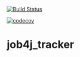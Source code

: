 [![Build Status](https://travis-ci.com/tutbora/job4j_tracker.svg?branch=master)](https://travis-ci.com/tutbora/job4j_tracker)

[![codecov](https://codecov.io/gh/tutbora/job4j_tracker/branch/master/graph/badge.svg)](https://codecov.io/gh/tutbora/job4j_tracker)

# job4j_tracker